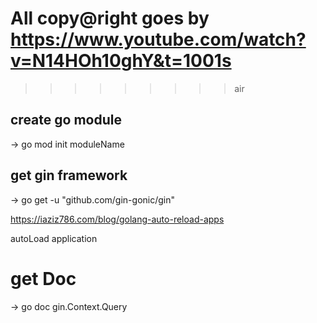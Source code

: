 # All copy@right goes by https://www.youtube.com/watch?v=N14HOh10ghY&t=1001s

> > > > > > > > > air

## create go module

-> go mod init moduleName

## get gin framework

-> go get -u "github.com/gin-gonic/gin"

<!-- TIPS -->

https://iaziz786.com/blog/golang-auto-reload-apps

autoLoad application

# get Doc

-> go doc gin.Context.Query
